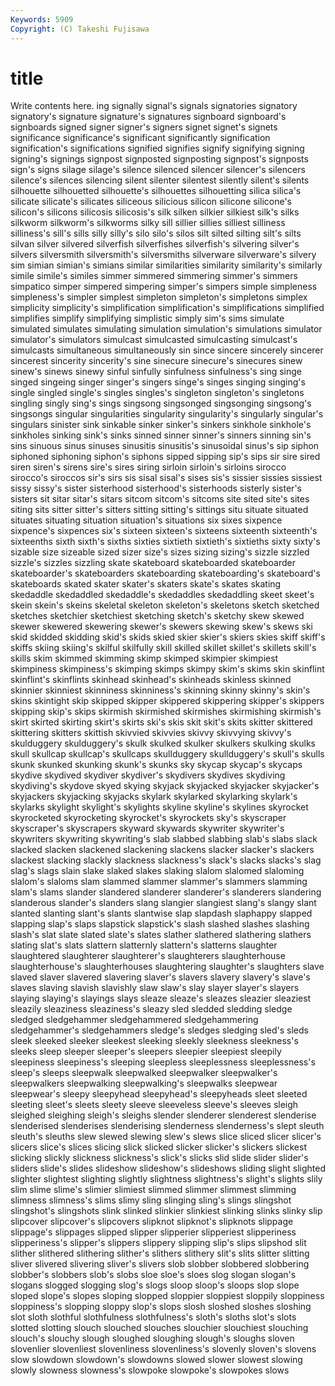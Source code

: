 ```yaml
---
Keywords: 5909 
Copyright: (C) Takeshi Fujisawa
---
```


# title

Write contents here.
ing signally signal's signals signatories signatory signatory's signature signature's signatures
signboard signboard's signboards signed signer signer's signers signet signet's signets
significance significance's significant significantly signification signification's significations signified signifies signify
signifying signing signing's signings signpost signposted signposting signpost's signposts sign's
signs silage silage's silence silenced silencer silencer's silencers silence's silences
silencing silent silenter silentest silently silent's silents silhouette silhouetted silhouette's
silhouettes silhouetting silica silica's silicate silicate's silicates siliceous silicious silicon
silicone silicone's silicon's silicons silicosis silicosis's silk silken silkier silkiest
silk's silks silkworm silkworm's silkworms silky sill sillier sillies silliest
silliness silliness's sill's sills silly silly's silo silo's silos silt
silted silting silt's silts silvan silver silvered silverfish silverfishes silverfish's
silvering silver's silvers silversmith silversmith's silversmiths silverware silverware's silvery sim
simian simian's simians similar similarities similarity similarity's similarly simile simile's
similes simmer simmered simmering simmer's simmers simpatico simper simpered simpering
simper's simpers simple simpleness simpleness's simpler simplest simpleton simpleton's simpletons
simplex simplicity simplicity's simplification simplification's simplifications simplified simplifies simplify simplifying
simplistic simply sim's sims simulate simulated simulates simulating simulation simulation's
simulations simulator simulator's simulators simulcast simulcasted simulcasting simulcast's simulcasts simultaneous
simultaneously sin since sincere sincerely sincerer sincerest sincerity sincerity's sine
sinecure sinecure's sinecures sinew sinew's sinews sinewy sinful sinfully sinfulness
sinfulness's sing singe singed singeing singer singer's singers singe's singes
singing singing's single singled single's singles singles's singleton singleton's singletons
singling singly sing's sings singsong singsonged singsonging singsong's singsongs singular
singularities singularity singularity's singularly singular's singulars sinister sink sinkable sinker
sinker's sinkers sinkhole sinkhole's sinkholes sinking sink's sinks sinned sinner
sinner's sinners sinning sin's sins sinuous sinus sinuses sinusitis sinusitis's
sinusoidal sinus's sip siphon siphoned siphoning siphon's siphons sipped sipping
sip's sips sir sire sired siren siren's sirens sire's sires
siring sirloin sirloin's sirloins sirocco sirocco's siroccos sir's sirs sis
sisal sisal's sises sis's sissier sissies sissiest sissy sissy's sister
sisterhood sisterhood's sisterhoods sisterly sister's sisters sit sitar sitar's sitars
sitcom sitcom's sitcoms site sited site's sites siting sits sitter
sitter's sitters sitting sitting's sittings situ situate situated situates situating
situation situation's situations six sixes sixpence sixpence's sixpences six's sixteen
sixteen's sixteens sixteenth sixteenth's sixteenths sixth sixth's sixths sixties sixtieth
sixtieth's sixtieths sixty sixty's sizable size sizeable sized sizer size's
sizes sizing sizing's sizzle sizzled sizzle's sizzles sizzling skate skateboard
skateboarded skateboarder skateboarder's skateboarders skateboarding skateboarding's skateboard's skateboards skated skater
skater's skaters skate's skates skating skedaddle skedaddled skedaddle's skedaddles skedaddling
skeet skeet's skein skein's skeins skeletal skeleton skeleton's skeletons sketch
sketched sketches sketchier sketchiest sketching sketch's sketchy skew skewed skewer
skewered skewering skewer's skewers skewing skew's skews ski skid skidded
skidding skid's skids skied skier skier's skiers skies skiff skiff's
skiffs skiing skiing's skilful skilfully skill skilled skillet skillet's skillets
skill's skills skim skimmed skimming skimp skimped skimpier skimpiest skimpiness
skimpiness's skimping skimps skimpy skim's skims skin skinflint skinflint's skinflints
skinhead skinhead's skinheads skinless skinned skinnier skinniest skinniness skinniness's skinning
skinny skinny's skin's skins skintight skip skipped skipper skippered skippering
skipper's skippers skipping skip's skips skirmish skirmished skirmishes skirmishing skirmish's
skirt skirted skirting skirt's skirts ski's skis skit skit's skits
skitter skittered skittering skitters skittish skivvied skivvies skivvy skivvying skivvy's
skulduggery skulduggery's skulk skulked skulker skulkers skulking skulks skull skullcap
skullcap's skullcaps skullduggery skullduggery's skull's skulls skunk skunked skunking skunk's
skunks sky skycap skycap's skycaps skydive skydived skydiver skydiver's skydivers
skydives skydiving skydiving's skydove skyed skying skyjack skyjacked skyjacker skyjacker's
skyjackers skyjacking skyjacks skylark skylarked skylarking skylark's skylarks skylight skylight's
skylights skyline skyline's skylines skyrocket skyrocketed skyrocketing skyrocket's skyrockets sky's
skyscraper skyscraper's skyscrapers skyward skywards skywriter skywriter's skywriters skywriting skywriting's
slab slabbed slabbing slab's slabs slack slacked slacken slackened slackening
slackens slacker slacker's slackers slackest slacking slackly slackness slackness's slack's
slacks slacks's slag slag's slags slain slake slaked slakes slaking
slalom slalomed slaloming slalom's slaloms slam slammed slammer slammer's slammers
slamming slam's slams slander slandered slanderer slanderer's slanderers slandering slanderous
slander's slanders slang slangier slangiest slang's slangy slant slanted slanting
slant's slants slantwise slap slapdash slaphappy slapped slapping slap's slaps
slapstick slapstick's slash slashed slashes slashing slash's slat slate slated
slate's slates slather slathered slathering slathers slating slat's slats slattern
slatternly slattern's slatterns slaughter slaughtered slaughterer slaughterer's slaughterers slaughterhouse slaughterhouse's
slaughterhouses slaughtering slaughter's slaughters slave slaved slaver slavered slavering slaver's
slavers slavery slavery's slave's slaves slaving slavish slavishly slaw slaw's
slay slayer slayer's slayers slaying slaying's slayings slays sleaze sleaze's
sleazes sleazier sleaziest sleazily sleaziness sleaziness's sleazy sled sledded sledding
sledge sledged sledgehammer sledgehammered sledgehammering sledgehammer's sledgehammers sledge's sledges sledging
sled's sleds sleek sleeked sleeker sleekest sleeking sleekly sleekness sleekness's
sleeks sleep sleeper sleeper's sleepers sleepier sleepiest sleepily sleepiness sleepiness's
sleeping sleepless sleeplessness sleeplessness's sleep's sleeps sleepwalk sleepwalked sleepwalker sleepwalker's
sleepwalkers sleepwalking sleepwalking's sleepwalks sleepwear sleepwear's sleepy sleepyhead sleepyhead's sleepyheads
sleet sleeted sleeting sleet's sleets sleety sleeve sleeveless sleeve's sleeves
sleigh sleighed sleighing sleigh's sleighs slender slenderer slenderest slenderise slenderised
slenderises slenderising slenderness slenderness's slept sleuth sleuth's sleuths slew slewed
slewing slew's slews slice sliced slicer slicer's slicers slice's slices
slicing slick slicked slicker slicker's slickers slickest slicking slickly slickness
slickness's slick's slicks slid slide slider slider's sliders slide's slides
slideshow slideshow's slideshows sliding slight slighted slighter slightest slighting slightly
slightness slightness's slight's slights slily slim slime slime's slimier slimiest
slimmed slimmer slimmest slimming slimness slimness's slims slimy sling slinging
sling's slings slingshot slingshot's slingshots slink slinked slinkier slinkiest slinking
slinks slinky slip slipcover slipcover's slipcovers slipknot slipknot's slipknots slippage
slippage's slippages slipped slipper slipperier slipperiest slipperiness slipperiness's slipper's slippers
slippery slipping slip's slips slipshod slit slither slithered slithering slither's
slithers slithery slit's slits slitter slitting sliver slivered slivering sliver's
slivers slob slobber slobbered slobbering slobber's slobbers slob's slobs sloe
sloe's sloes slog slogan slogan's slogans slogged slogging slog's slogs
sloop sloop's sloops slop slope sloped slope's slopes sloping slopped
sloppier sloppiest sloppily sloppiness sloppiness's slopping sloppy slop's slops slosh
sloshed sloshes sloshing slot sloth slothful slothfulness slothfulness's sloth's sloths
slot's slots slotted slotting slouch slouched slouches slouchier slouchiest slouching
slouch's slouchy slough sloughed sloughing slough's sloughs sloven slovenlier slovenliest
slovenliness slovenliness's slovenly sloven's slovens slow slowdown slowdown's slowdowns slowed
slower slowest slowing slowly slowness slowness's slowpoke slowpoke's slowpokes slows
